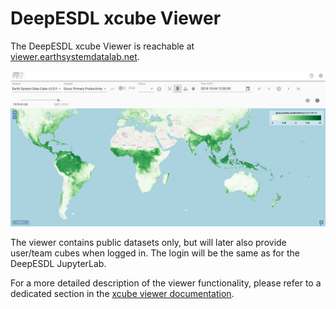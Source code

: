 # DeepESDL xcube Viewer

The DeepESDL xcube Viewer is reachable at [viewer.earthsystemdatalab.net](https://viewer.earthsystemdatalab.net).

![img.png](../img/xcube-viewer.png)

The viewer contains public datasets only, but will later also provide user/team 
cubes when logged in. The login will be the same as for the DeepESDL JupyterLab.

For a more detailed description of the viewer functionality, please refer to a dedicated section in the
[xcube viewer documentation](https://xcube-dev.github.io/xcube-viewer).


